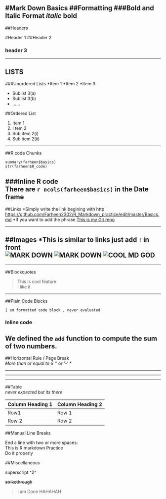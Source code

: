 #Mark Down Basics
##Formatting
###Bold and Italic Format
*italic*
**bold**
--------------
##Headers

#Header 1
##Header 2
### header 3

----------------
## LISTS
###Unordered Lists
*Item 1
*Item 2
*Item 3
  + Sublist 3(a)
  + Sublist 3(b)
  + ......
  

##Ordered List
1. Item 1
2. I tem 2
  1. Sub item 2(i)
  2. Sub item 2(ii)


---------------
##R code Chunks  
``` {r}
summary(farheen$basics)
str(farheen$R_code)
```

###Inline R code  
There are ` r ncols(farheen$basics) ` in the Date frame 
--------------

##Links
*Simply write the link begining with http
https://github.com/Farheen2302/R_Markdown_practice/edit/master/Basics.md
*If you want to add the phrase 
[This is my Git repo](https://github.com/Farheen2302/R_Markdown_practice/edit/master/Basics.md)

--------
##Images
*This is similar to links just add ` ! ` in front  
![MARK DOWN](https://trinkerrstuff.files.wordpress.com/2014/11/rmarkdown.png?w=127&h=150)
![MARK DOWN](https://www.opencpu.org/images/markdown-everywhere.jpg)
![COOL MD GOD](http://i.imgur.com/jrwbX.jpg)
--------
-----------		
##Blockquotes		
> This is cool feature		
> I like it		
	
----------		
##Plain Code Blocks		
```		
I am formatted code block , never evaluated		
```		
### Inline  code		
We defined the `add` function to   compute the sum of two numbers.		
---------		
##Horizontal Rule / Page Break		
*More than or equal to 6 '*' or '-' *		
********		
---------		

---------		
##Table		
*never expected but its there*  

Column Heading 1 | Column Heading 2		
--------- | --------		
Row1     | Row 1		
Row 2    | Row 2		

##Manual Line Breaks

End a line with two or more spaces:  
This is R markdown Practice   
Do it properly  

##Miscellaneous

superscript ^2^

~~strikethrough~~
> <r>I am Done HAHAHAH
